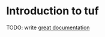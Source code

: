 # Introduction to tuf

TODO: write [great documentation](http://jacobian.org/writing/what-to-write/)
